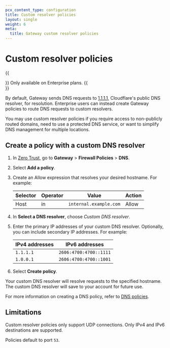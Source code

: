 ```yaml
---
pcx_content_type: configuration
title: Custom resolver policies
layout: single
weight: 6
meta:
  title: Gateway custom resolver policies
---
```


# Custom resolver policies

{{<Aside type="note">}}
Only available on Enterprise plans.
{{</Aside>}}

By default, Gateway sends DNS requests to [1.1.1.1](/1.1.1.1/), Cloudflare's public DNS resolver, for resolution. Enterprise users can instead create Gateway policies to route DNS requests to custom resolvers.

You may use custom resolver policies if you require access to non-publicly routed domains, need to use a protected DNS service, or want to simplify DNS management for multiple locations.

## Create a policy with a custom DNS resolver

1. In [Zero Trust](https://one.dash.cloudflare.com/), go to **Gateway** > **Firewall Policies** > **DNS**.
2. Select **Add a policy**.
3. Create an Allow expression that resolves your desired hostname. For example:

    | Selector | Operator | Value                  | Action |
    | -------- | -------- | ---------------------- | ------ |
    | Host     | in       | `internal.example.com` | Allow  |

4. In **Select a DNS resolver**, choose _Custom DNS resolver_.
5. Enter the primary IP addresses of your custom DNS resolver. Optionally, you can include secondary IP addresses. For example:

    | IPv4 addresses | IPv6 addresses         |
    | -------------- | ---------------------- |
    | `1.1.1.1`      | `2606:4700:4700::1111` |
    | `1.0.0.1`      | `2606:4700:4700::1001` |

6. Select **Create policy**.

Your custom DNS resolver will resolve requests to the specified hostname. The custom DNS resolver will save to your account for future use.

For more information on creating a DNS policy, refer to [DNS policies](/cloudflare-one/policies/gateway/dns-policies/).

## Limitations

Custom resolver policies only support UDP connections. Only IPv4 and IPv6 destinations are supported.

Policies default to port `53`.
